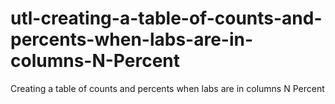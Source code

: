 # utl-creating-a-table-of-counts-and-percents-when-labs-are-in-columns-N-Percent
Creating a table of counts and percents when labs are in columns N Percent
